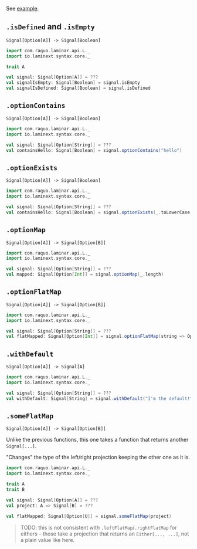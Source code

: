 See [example](/core/example-signal-of-option).

## `.isDefined` and `.isEmpty`

`Signal[Option[A]] -> Signal[Boolean]`

```scala
import com.raquo.laminar.api.L._
import io.laminext.syntax.core._

trait A

val signal: Signal[Option[A]] = ???
val signalIsEmpty: Signal[Boolean] = signal.isEmpty
val signalIsDefined: Signal[Boolean] = signal.isDefined
```

## `.optionContains`

`Signal[Option[A]] -> Signal[Boolean]`

```scala
import com.raquo.laminar.api.L._
import io.laminext.syntax.core._

val signal: Signal[Option[String]] = ???
val containsHello: Signal[Boolean] = signal.optionContains("hello")
```

## `.optionExists`

`Signal[Option[A]] -> Signal[Boolean]`

```scala
import com.raquo.laminar.api.L._
import io.laminext.syntax.core._

val signal: Signal[Option[String]] = ???
val containsHello: Signal[Boolean] = signal.optionExists(_.toLowerCase == "hello")
```

## `.optionMap`

`Signal[Option[A]] -> Signal[Option[B]]`

```scala
import com.raquo.laminar.api.L._
import io.laminext.syntax.core._

val signal: Signal[Option[String]] = ???
val mapped: Signal[Option[Int]] = signal.optionMap(_.length)
```

## `.optionFlatMap`

`Signal[Option[A]] -> Signal[Option[B]]`

```scala
import com.raquo.laminar.api.L._
import io.laminext.syntax.core._

val signal: Signal[Option[String]] = ???
val flatMapped: Signal[Option[Int]] = signal.optionFlatMap(string => Option(string).filter(_.length > 5).map(_.length))
```


## `.withDefault`

`Signal[Option[A]] -> Signal[A]`

```scala
import com.raquo.laminar.api.L._
import io.laminext.syntax.core._

val signal: Signal[Option[String]] = ???
val withDefault: Signal[String] = signal.withDefault("I'm the default!")
```


## `.someFlatMap`

`Signal[Option[A]] -> Signal[Option[B]]`

Unlike the previous functions, this one takes a function that returns another `Signal[...]`.

"Changes" the type of the left/right projection keeping the other one as it is.

```scala
import com.raquo.laminar.api.L._
import io.laminext.syntax.core._

trait A
trait B

val signal: Signal[Option[A]] = ???
val project: A => Signal[B] = ???

val flatMapped: Signal[Option[U]] = signal.someFlatMap(project)
```

> TODO: this is not consistent with `.leftFlatMap`/`.rightFlatMap` for eithers – those take a projection that returns
> an `Either[..., ...]`, not a plain value like here.
